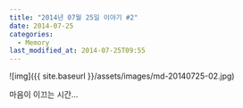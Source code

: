 ```yaml
---
title: "2014년 07월 25일 이야기 #2"
date: 2014-07-25
categories:
  - Memory
last_modified_at: 2014-07-25T09:55
---
```


![img]({{ site.baseurl }}/assets/images/md-20140725-02.jpg)

마음이 이끄는 시간...